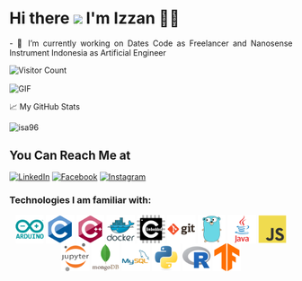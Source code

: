 
# Hi there <img src="https://github.com/TheDudeThatCode/TheDudeThatCode/blob/master/Assets/Hi.gif" width="30px"> I'm Izzan 🧑🏻

<p align="justify">
- 🔭 I’m currently working on Dates Code as Freelancer and Nanosense Instrument Indonesia as Artificial Engineer 


</p>

![Visitor Count](https://profile-counter.glitch.me/{isa96}/count.svg)


<img align="center" alt="GIF" src="https://user-images.githubusercontent.com/58686170/118539567-c2ad5f80-b779-11eb-9922-3ca67e88b02c.gif" width="320px"/>

📈 My GitHub Stats
<p align="left"> <img src="https://github-readme-stats.vercel.app/api?username=isa96&show_icons=true&theme=gotham" alt="isa96" />

## You Can Reach Me at 

<p>
  <a href="https://www.linkedin.com/in/izzan-silmi-aziz-294836142" target="_blank"><img alt="LinkedIn" src="https://img.shields.io/badge/linkedin-%230077B5.svg?&style=for-the-badge&logo=linkedin&logoColor=white" /></a>  
  <a href="https://www.facebook.com/izzansilmiaziz" target="_blank"><img alt="Facebook" src="https://img.shields.io/badge/facebook-%231877F2.svg?&style=for-the-badge&logo=facebook&logoColor=white" /></a>  
  <a href="https://www.instagram.com/izzan_silmi_aziz" target="_blank"><img alt="Instagram" src="https://img.shields.io/badge/instagram-%23E4405F.svg?&style=for-the-badge&logo=instagram&logoColor=white" /></a>   
  
</p>

<h3 align="left">Technologies I am familiar with:</h3>
<p align="center">
		<img align="center" src="https://raw.githubusercontent.com/devicons/devicon/master/icons/arduino/arduino-original-wordmark.svg" alt="devicon" height="50" width="50" />
        	<img align="center" src="https://raw.githubusercontent.com/devicons/devicon/master/icons/c/c-original.svg" alt="devicon" height="50" width="50" />
		<img align="center" src="https://raw.githubusercontent.com/devicons/devicon/master/icons/cplusplus/cplusplus-original.svg" alt="devicon" height="50" width="50" />
		<img align="center" src="https://raw.githubusercontent.com/devicons/devicon/master/icons/docker/docker-original-wordmark.svg" height="50" width="50" />
		<img align="center" src="https://raw.githubusercontent.com/devicons/devicon/master/icons/embeddedc/embeddedc-original-wordmark.svg" height="50" width="50" />
		<img align="center" src="https://raw.githubusercontent.com/devicons/devicon/master/icons/git/git-original-wordmark.svg" alt="devicon" height="50" width="50" />
		<img align="center" src="https://raw.githubusercontent.com/devicons/devicon/master/icons/go/go-original.svg" alt="devicon" height="50" width="50" />
		<img align="center" src="https://raw.githubusercontent.com/devicons/devicon/master/icons/java/java-original-wordmark.svg" alt="devicon" height="50" width="50" />
		<img align="center" src="https://raw.githubusercontent.com/devicons/devicon/master/icons/javascript/javascript-original.svg" alt="devicon" height="50" width="50" />
		<img align="center" src="https://raw.githubusercontent.com/devicons/devicon/master/icons/jupyter/jupyter-original-wordmark.svg" alt="devicon" height="50" width="50" />
		<img align="center" src="https://raw.githubusercontent.com/devicons/devicon/master/icons/mongodb/mongodb-original-wordmark.svg" alt="devicon" height="50" width="50" />
		<img align="center" src="https://raw.githubusercontent.com/devicons/devicon/master/icons/mysql/mysql-original-wordmark.svg" alt="devicon" height="50" width="50" />
		<img align="center" src="https://raw.githubusercontent.com/devicons/devicon/master/icons/python/python-original.svg" alt="devicon" height="50" width="50" />
		<img align="center" src="https://raw.githubusercontent.com/devicons/devicon/master/icons/r/r-original.svg" alt="devicon" height="50" width="50" />
		<img align="center" src="https://raw.githubusercontent.com/devicons/devicon/master/icons/tensorflow/tensorflow-original.svg" alt="devicon" height="50" width="50" />
		
</p>
